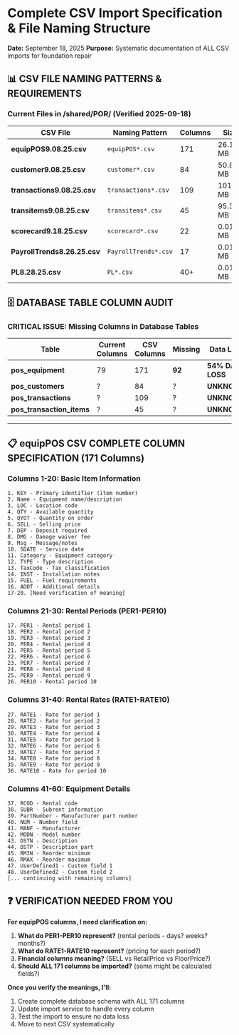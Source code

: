 # Complete CSV Import Specification & File Naming Structure
**Date:** September 18, 2025
**Purpose:** Systematic documentation of ALL CSV imports for foundation repair

## 📊 **CSV FILE NAMING PATTERNS & REQUIREMENTS**

### **Current Files in /shared/POR/ (Verified 2025-09-18)**

| CSV File | Naming Pattern | Columns | Size | Purpose | Import Service |
|----------|----------------|---------|------|---------|----------------|
| **equipPOS9.08.25.csv** | `equipPOS*.csv` | 171 | 26.17 MB | Equipment catalog | equipment_import_service.py |
| **customer9.08.25.csv** | `customer*.csv` | 84 | 50.8 MB | Customer database | csv_import_service.py |
| **transactions9.08.25.csv** | `transactions*.csv` | 109 | 101.69 MB | Contract transactions | csv_import_service.py |
| **transitems9.08.25.csv** | `transitems*.csv` | 45 | 95.32 MB | Transaction line items | transitems_import_service.py |
| **scorecard9.18.25.csv** | `scorecard*.csv` | 22 | 0.01 MB | Performance metrics | scorecard_csv_import_service.py |
| **PayrollTrends8.26.25.csv** | `PayrollTrends*.csv` | 17 | 0.01 MB | Labor costs by store | payroll_import_service.py |
| **PL8.28.25.csv** | `PL*.csv` | 40+ | 0.01 MB | Profit & Loss statements | pnl_import_service.py |

## 🗄️ **DATABASE TABLE COLUMN AUDIT**

### **CRITICAL ISSUE: Missing Columns in Database Tables**

| Table | Current Columns | CSV Columns | Missing | Data Loss |
|-------|-----------------|-------------|---------|-----------|
| **pos_equipment** | 79 | 171 | **92** | **54% DATA LOSS** |
| **pos_customers** | ? | 84 | ? | **UNKNOWN** |
| **pos_transactions** | ? | 109 | ? | **UNKNOWN** |
| **pos_transaction_items** | ? | 45 | ? | **UNKNOWN** |

---

## 📋 **equipPOS CSV COMPLETE COLUMN SPECIFICATION (171 Columns)**

### **Columns 1-20: Basic Item Information**
```
1. KEY - Primary identifier (item number)
2. Name - Equipment name/description
3. LOC - Location code
4. QTY - Available quantity
5. QYOT - Quantity on order
6. SELL - Selling price
7. DEP - Deposit required
8. DMG - Damage waiver fee
9. Msg - Message/notes
10. SDATE - Service date
11. Category - Equipment category
12. TYPE - Type description
13. TaxCode - Tax classification
14. INST - Installation notes
15. FUEL - Fuel requirements
16. ADDT - Additional details
17-20. [Need verification of meaning]
```

### **Columns 21-30: Rental Periods (PER1-PER10)**
```
17. PER1 - Rental period 1
18. PER2 - Rental period 2
19. PER3 - Rental period 3
20. PER4 - Rental period 4
21. PER5 - Rental period 5
22. PER6 - Rental period 6
23. PER7 - Rental period 7
24. PER8 - Rental period 8
25. PER9 - Rental period 9
26. PER10 - Rental period 10
```

### **Columns 31-40: Rental Rates (RATE1-RATE10)**
```
27. RATE1 - Rate for period 1
28. RATE2 - Rate for period 2
29. RATE3 - Rate for period 3
30. RATE4 - Rate for period 4
31. RATE5 - Rate for period 5
32. RATE6 - Rate for period 6
33. RATE7 - Rate for period 7
34. RATE8 - Rate for period 8
35. RATE9 - Rate for period 9
36. RATE10 - Rate for period 10
```

### **Columns 41-60: Equipment Details**
```
37. RCOD - Rental code
38. SUBR - Subrent information
39. PartNumber - Manufacturer part number
40. NUM - Number field
41. MANF - Manufacturer
42. MODN - Model number
43. DSTN - Description
44. DSTP - Description part
45. RMIN - Reorder minimum
46. RMAX - Reorder maximum
47. UserDefined1 - Custom field 1
48. UserDefined2 - Custom field 2
[... continuing with remaining columns]
```

## ❓ **VERIFICATION NEEDED FROM YOU**

**For equipPOS columns, I need clarification on:**

1. **What do PER1-PER10 represent?** (rental periods - days? weeks? months?)
2. **What do RATE1-RATE10 represent?** (pricing for each period?)
3. **Financial columns meaning?** (SELL vs RetailPrice vs FloorPrice?)
4. **Should ALL 171 columns be imported?** (some might be calculated fields?)

**Once you verify the meanings, I'll:**
1. Create complete database schema with ALL 171 columns
2. Update import service to handle every column
3. Test the import to ensure no data loss
4. Move to next CSV systematically